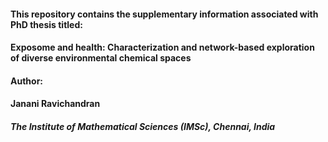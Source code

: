 #### This repository contains the supplementary information associated with PhD thesis titled:
#### Exposome and health: Characterization and network-based exploration of diverse environmental chemical spaces

#### Author: 
#### Janani Ravichandran
##### The Institute of Mathematical Sciences (IMSc), Chennai, India 
